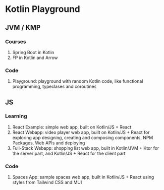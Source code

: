 # Kotlin Playground

## JVM / KMP
### Courses
1. Spring Boot in Kotlin
2. FP in Kotlin and Arrow

### Code
1. Playground: playground with random Kotlin code, like functional programming, typeclases and coroutines

## JS
### Learning
1. React Example: simple web app, built on Kotlin/JS + React
2. React Webapp: video player web app, built on Kotlin/JS + React for exploring app designing, creating and composing components, NPM Packages, Web APIs and deploying 
3. Full-Stack Webapp: shopping list web app, built in Kotlin/JVM + Ktor for the server part, and Kotlin/JS + React for the client part

### Code
1. Spaces App: sample spaces web app, built in Kotlin/JS + React using styles from Tailwind CSS and MUI
